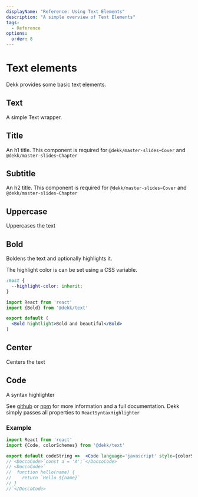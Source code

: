 ```yaml
---
displayName: "Reference: Using Text Elements"
description: "A simple overview of Text Elements"
tags: 
  - Reference
options:
  order: 8
---
```


# Text elements

Dekk provides some basic text elements.

## Text

A simple Text wrapper.

## Title

An h1 title.
This component is required
for `@dekk/master-slides~Cover`
and `@dekk/master-slides~Chapter`

## Subtitle

An h2 title.
This component is required
for `@dekk/master-slides~Cover`
and `@dekk/master-slides~Chapter`

## Uppercase

Uppercases the text

## Bold

Boldens the text and optionally highlights it.

The highlight color is can be set using a CSS variable.

```css
:host {
  --highlight-color: inherit;
}
```

```jsx
import React from 'react'
import {Bold} from '@dekk/text'

export default (
  <Bold hightlight>Bold and beautiful</Bold>
)
```

## Center

Centers the text

## Code

A syntax highlighter

See [github](https://github.com/conorhastings/react-syntax-highlighter)
or [npm](https://www.npmjs.com/package/react-syntax-highlighter)
for more information and a full documentation.
Dekk simply passes all properties to `ReactSyntaxHighlighter`

### Example

```jsx
import React from 'react'
import {Code, colorSchemes} from '@dekk/text'

export default codeString =>  <Code language='javascript' style={colorSchemes.docco}>{codeString}</Code>
// <DoccoCode>`const a = 'A';`</DoccoCode>
// <DoccoCode>`
//  function hello(name) {
//    return `Hello ${name}`
// }
//`</DoccoCode>
```